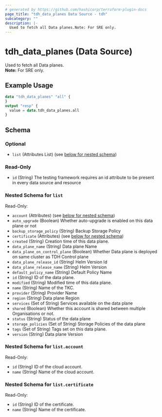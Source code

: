 ```yaml
---
# generated by https://github.com/hashicorp/terraform-plugin-docs
page_title: "tdh_data_planes Data Source - tdh"
subcategory: ""
description: |-
  Used to fetch all Data planes.Note: For SRE only.
---
```


# tdh_data_planes (Data Source)

Used to fetch all Data planes.<br>**Note:** For SRE only.

## Example Usage

```terraform
data "tdh_data_planes" "all" {
}
output "resp" {
  value = data.tdh_data_planes.all
}
```

<!-- schema generated by tfplugindocs -->
## Schema

### Optional

- `list` (Attributes List) (see [below for nested schema](#nestedatt--list))

### Read-Only

- `id` (String) The testing framework requires an id attribute to be present in every data source and resource

<a id="nestedatt--list"></a>
### Nested Schema for `list`

Read-Only:

- `account` (Attributes) (see [below for nested schema](#nestedatt--list--account))
- `auto_upgrade` (Boolean) Whether auto-upgrade is enabled on this data plane or not
- `backup_storage_policy` (String) Backup Storage Policy
- `certificate` (Attributes) (see [below for nested schema](#nestedatt--list--certificate))
- `created` (String) Creation time of this data plane.
- `data_plane_name` (String) Data plane Name
- `data_plane_on_control_plane` (Boolean) Whether Data plane is deployed on same cluster as TDH Control plane
- `data_plane_release_id` (String) Helm Version Id
- `data_plane_release_name` (String) Helm Version
- `default_policy_name` (String) Default Policy Name
- `id` (String) ID of the data plane.
- `modified` (String) Modified time of this data plane.
- `name` (String) Name of the TKC.
- `provider` (String) Provider Name
- `region` (String) Data plane Region
- `services` (Set of String) Services available on the data plane
- `shared` (Boolean) Whether this account is shared between multiple Organisations or not.
- `status` (String) Status of the data plane
- `storage_policies` (Set of String) Storage Policies of the data plane
- `tags` (Set of String) Tags set on this data plane.
- `version` (String) Data plane Version

<a id="nestedatt--list--account"></a>
### Nested Schema for `list.account`

Read-Only:

- `id` (String) ID of the cloud account.
- `name` (String) Name of the cloud account.


<a id="nestedatt--list--certificate"></a>
### Nested Schema for `list.certificate`

Read-Only:

- `id` (String) ID of the certificate.
- `name` (String) Name of the certificate.


